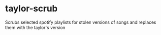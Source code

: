 # taylor-scrub
Scrubs selected spotify playlists for stolen versions of songs and replaces them with the taylor's version
